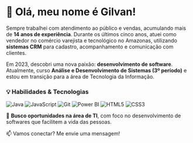 # 👋 Olá, meu nome é Gilvan!  

Sempre trabalhei com atendimento ao público e vendas, acumulando mais de **14 anos de experiência**. Durante os últimos cinco anos, atuei como vendedor no comércio varejista e tecnológico no Amazonas, utilizando **sistemas CRM** para cadastro, acompanhamento e comunicação com clientes.  

Em 2023, descobri uma nova paixão: **desenvolvimento de software**. Atualmente, curso **Análise e Desenvolvimento de Sistemas (3º período)** e estou em transição para a área de Tecnologia da Informação.  

### 💡 Habilidades & Tecnologias  
![Java](https://img.shields.io/badge/Java-ED8B00?style=for-the-badge&logo=java&logoColor=white)
![JavaScript](https://img.shields.io/badge/JavaScript-F7DF1E?style=for-the-badge&logo=javascript&logoColor=black)
![Git](https://img.shields.io/badge/Git-F05032?style=for-the-badge&logo=git&logoColor=white)
![Power BI](https://img.shields.io/badge/Power%20BI-F2C811?style=for-the-badge&logo=powerbi&logoColor=black)
![HTML5](https://img.shields.io/badge/HTML5-E34F26?style=for-the-badge&logo=html5&logoColor=white)
![CSS3](https://img.shields.io/badge/CSS3-1572B6?style=for-the-badge&logo=css3&logoColor=white)

💼 **Busco oportunidades na área de TI**, com foco no desenvolvimento de softwares que facilitem a vida das pessoas.  

📫 Vamos conectar? Me envie uma mensagem!  

